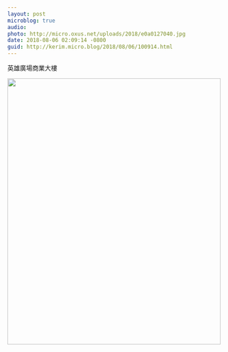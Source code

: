 ```yaml
---
layout: post
microblog: true
audio: 
photo: http://micro.oxus.net/uploads/2018/e0a0127040.jpg
date: 2018-08-06 02:09:14 -0800
guid: http://kerim.micro.blog/2018/08/06/100914.html
---
```

英雄廣場商業大樓

<img src="http://micro.oxus.net/uploads/2018/e0a0127040.jpg" width="480" height="600" />
